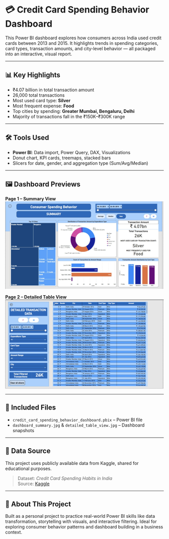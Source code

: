 # 💳 Credit Card Spending Behavior Dashboard

This Power BI dashboard explores how consumers across India used credit cards between 2013 and 2015. It highlights trends in spending categories, card types, transaction amounts, and city-level behavior — all packaged into an interactive, visual report.

---

## 📊 Key Highlights

- ₹4.07 billion in total transaction amount  
- 26,000 total transactions  
- Most used card type: **Silver**  
- Most frequent expense: **Food**  
- Top cities by spending: **Greater Mumbai, Bengaluru, Delhi**  
- Majority of transactions fall in the ₹150K–₹300K range  

---

## 🛠️ Tools Used

- **Power BI**: Data import, Power Query, DAX, Visualizations
- Donut chart, KPI cards, treemaps, stacked bars
- Slicers for date, gender, and aggregation type (Sum/Avg/Median)

---

## 🖼️ Dashboard Previews

**Page 1 – Summary View**  
![Summary Dashboard](dashboard_summary.jpg)

**Page 2 – Detailed Table View**  
![Detailed View](detailed_table_view.jpg)

---

## 📁 Included Files

- `credit_card_spending_behavior_dashboard.pbix` – Power BI file  
- `dashboard_summary.jpg` & `detailed_table_view.jpg` – Dashboard snapshots  

---

## 🔗 Data Source

This project uses publicly available data from Kaggle, shared for educational purposes.

> Dataset: *Credit Card Spending Habits in India*  
> Source: [Kaggle](https://www.kaggle.com/datasets/thedevastator/analyzing-credit-card-spending-habits-in-india)

---

## 📌 About This Project

Built as a personal project to practice real-world Power BI skills like data transformation, storytelling with visuals, and interactive filtering. Ideal for exploring consumer behavior patterns and dashboard building in a business context.
